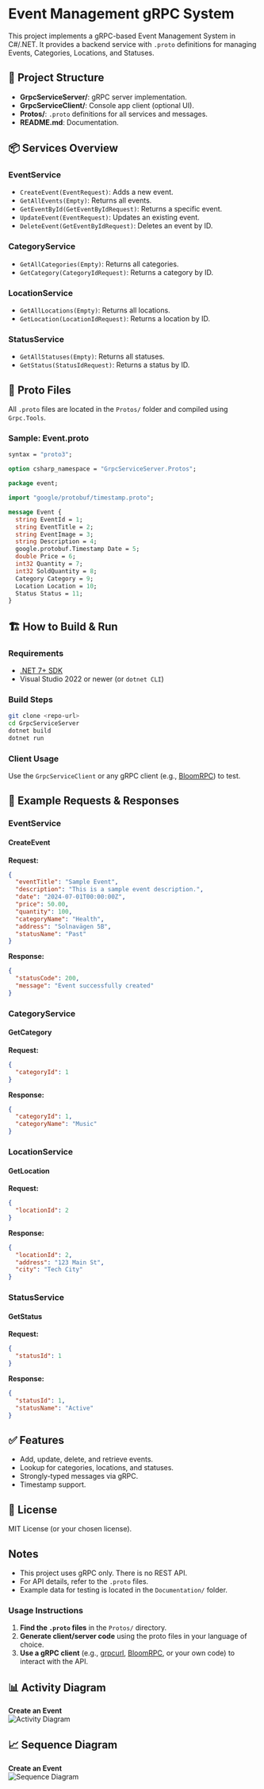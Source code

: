 # Event Management gRPC System

This project implements a gRPC-based Event Management System in C#/.NET. It provides a backend service with `.proto` definitions for managing Events, Categories, Locations, and Statuses.

## 🧩 Project Structure

- **GrpcServiceServer/**: gRPC server implementation.
- **GrpcServiceClient/**: Console app client (optional UI).
- **Protos/**: `.proto` definitions for all services and messages.
- **README.md**: Documentation.

## 📦 Services Overview

### EventService

- `CreateEvent(EventRequest)`: Adds a new event.
- `GetAllEvents(Empty)`: Returns all events.
- `GetEventById(GetEventByIdRequest)`: Returns a specific event.
- `UpdateEvent(EventRequest)`: Updates an existing event.
- `DeleteEvent(GetEventByIdRequest)`: Deletes an event by ID.

### CategoryService

- `GetAllCategories(Empty)`: Returns all categories.
- `GetCategory(CategoryIdRequest)`: Returns a category by ID.

### LocationService

- `GetAllLocations(Empty)`: Returns all locations.
- `GetLocation(LocationIdRequest)`: Returns a location by ID.

### StatusService

- `GetAllStatuses(Empty)`: Returns all statuses.
- `GetStatus(StatusIdRequest)`: Returns a status by ID.

## 📄 Proto Files

All `.proto` files are located in the `Protos/` folder and compiled using `Grpc.Tools`.

### Sample: Event.proto

```proto
syntax = "proto3";

option csharp_namespace = "GrpcServiceServer.Protos";

package event;

import "google/protobuf/timestamp.proto";

message Event {
  string EventId = 1;
  string EventTitle = 2;
  string EventImage = 3;
  string Description = 4;
  google.protobuf.Timestamp Date = 5;
  double Price = 6;
  int32 Quantity = 7;
  int32 SoldQuantity = 8;
  Category Category = 9;
  Location Location = 10;
  Status Status = 11;
}
```

## 🏗️ How to Build & Run

### Requirements

- [.NET 7+ SDK](https://dotnet.microsoft.com/en-us/download)
- Visual Studio 2022 or newer (or `dotnet CLI`)

### Build Steps

```bash
git clone <repo-url>
cd GrpcServiceServer
dotnet build
dotnet run
```

### Client Usage

Use the `GrpcServiceClient` or any gRPC client (e.g., [BloomRPC](https://github.com/bloomrpc/bloomrpc)) to test.

## 📨 Example Requests & Responses

### EventService

#### CreateEvent

**Request:**

```json
{
  "eventTitle": "Sample Event",
  "description": "This is a sample event description.",
  "date": "2024-07-01T00:00:00Z",
  "price": 50.00,
  "quantity": 100,
  "categoryName": "Health",
  "address": "Solnavägen 5B",
  "statusName": "Past"
}
```

**Response:**

```json
{
  "statusCode": 200,
  "message": "Event successfully created"
}
```

### CategoryService

#### GetCategory

**Request:**

```json
{
  "categoryId": 1
}
```

**Response:**

```json
{
  "categoryId": 1,
  "categoryName": "Music"
}
```

### LocationService

#### GetLocation

**Request:**

```json
{
  "locationId": 2
}
```

**Response:**

```json
{
  "locationId": 2,
  "address": "123 Main St",
  "city": "Tech City"
}
```

### StatusService

#### GetStatus

**Request:**

```json
{
  "statusId": 1
}
```

**Response:**

```json
{
  "statusId": 1,
  "statusName": "Active"
}
```

## ✅ Features

- Add, update, delete, and retrieve events.
- Lookup for categories, locations, and statuses.
- Strongly-typed messages via gRPC.
- Timestamp support.

## 📄 License

MIT License (or your chosen license).

## Notes

- This project uses gRPC only. There is no REST API.
- For API details, refer to the `.proto` files.
- Example data for testing is located in the `Documentation/` folder.

### Usage Instructions

1. **Find the `.proto` files** in the `Protos/` directory.
2. **Generate client/server code** using the proto files in your language of choice.
3. **Use a gRPC client** (e.g., [grpcurl](https://github.com/fullstorydev/grpcurl), [BloomRPC](https://github.com/bloomrpc/bloomrpc), or your own code) to interact with the API.

## 📊 Activity Diagram

**Create an Event**  
![Activity Diagram](https://github.com/user-attachments/assets/c95d59c3-4066-48ff-97bb-688f9eb5ef26)

## 📈 Sequence Diagram

**Create an Event**  
![Sequence Diagram](https://github.com/user-attachments/assets/7edbe458-1c2f-4550-8319-08962ab979d0)

